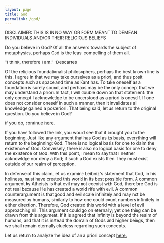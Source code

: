 ```yaml
---
layout: page
title: God
permalink: /god/
---
```


DISCLAIMER: THIS IS IN NO WAY OR FORM MEANT TO DEMEAN INDIVIDUALS AND/OR THEIR RELIGIOUS BELIEFS

Do you believe in God? Of all the answers towards the subject of metaphysics, perhaps God is the least compelling of them all. 

"I think, therefore I am." -Descartes

Of the religious foundationalist philosophers, perhaps the best known line is this. I agree in that we may take ourselves as a priori, and thus posit concepts such as space and time as Kant has. To take oneself as a foundation is surely sound, and perhaps may be the only concept that we may understand a priori. In fact, I will double down on that statement: the only concept I acknowledge to be understood as a priori is oneself. If one does not consider oneself in such a manner, then it invalidates all knowledge gained a posteriori. That being said, let us return to the original question. Do you believe in God?

If you do, continue [here.](https://kuraian.github.io/phil20b-project/)

If you have followed the link, you would see that it brought you to the beginning. Just like any argument that has God as its basis, everything will return to the beginning: God. There is no logical basis for one to claim the existence of God. Conversely, there is also no logical basis for one to deny the existence of God. With this point, I mean to say that I neither acknowldge nor deny a God; if such a God exists then They must exist outside of our realm of perception. 

In defense of this claim, let us examine Leibniz's statement that God, in his holiness, must have created this world in its best possible form. A common argument by Atheists is that evil may not coexist with God, therefore God is not real because He has created a world rife with evil. A common counterargument is that good and evil scale infinitely and may not be measured by humans, similarly to how one could count numbers infinitely in either direction. Therefore, God created this world with a level of evil approaching nil. This argument could go on eternally; yet one thing can be drawn from this argument. If it is agreed that infinity is beyond the realm of humans, and that it is instead the domain of Gods and higher beings, then we shall remain eternally clueless regarding such concepts.

Let us return to analyze the idea of an a priori concept [here.](https://kuraian.github.io/phil20b-project/fundamentals)